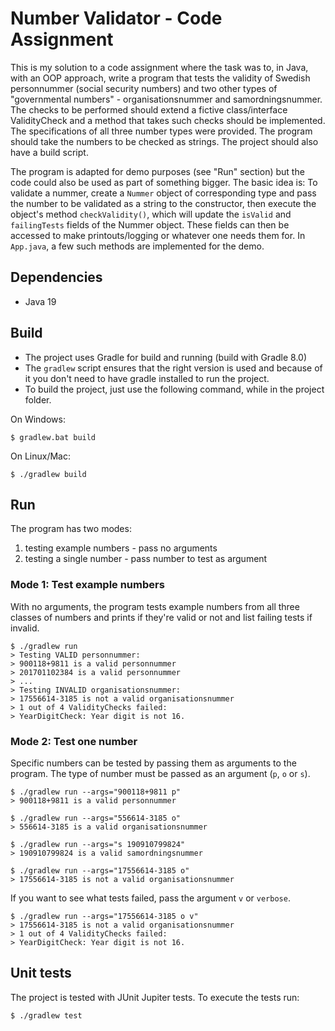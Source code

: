 # Number Validator - Code Assignment
This is my solution to a code assignment where the task was to, in Java, with an OOP approach, write a program that tests the validity of Swedish personnummer (social security numbers) and two other types of "governmental numbers" - organisationsnummer and samordningsnummer. The checks to be performed should extend a fictive class/interface ValidityCheck and a method that takes such checks should be implemented. The specifications of all three number types were provided. The program should take the numbers to be checked as strings. The project should also have a build script.

The program is adapted for demo purposes (see "Run" section) but the code could also be used as part of something bigger. The basic idea is: To validate a nummer, create a `Nummer` object of corresponding type and pass the number to be validated as a string to the constructor, then execute the object's method `checkValidity()`, which will update the `isValid` and `failingTests` fields of the Nummer object. These fields can then be accessed to make printouts/logging or whatever one needs them for. In `App.java`, a few such methods are implemented for the demo.

## Dependencies
- Java 19

## Build
- The project uses Gradle for build and running (build with Gradle 8.0)
- The `gradlew` script ensures that the right version is used and because of it you don't need to have gradle installed to run the project. 
- To build the project, just use the following command, while in the project folder. 

On Windows:
```
$ gradlew.bat build
```
On Linux/Mac:
```
$ ./gradlew build
```

## Run
The program has two modes: 
  1) testing example numbers - pass no arguments
  2) testing a single number - pass number to test as argument

### Mode 1: Test example numbers
With no arguments, the program tests example numbers from all three classes of numbers 
and prints if they're valid or not and list failing tests if invalid.
```
$ ./gradlew run
> Testing VALID personnummer:
> 900118+9811 is a valid personnummer
> 201701102384 is a valid personnummer
> ...
> Testing INVALID organisationsnummer:
> 17556614-3185 is not a valid organisationsnummer
> 1 out of 4 ValidityChecks failed:
> YearDigitCheck: Year digit is not 16.
```
### Mode 2: Test one number
Specific numbers can be tested by passing them as arguments to the program. The type of number must be passed as an argument (`p`, `o` or `s`). 
```
$ ./gradlew run --args="900118+9811 p"
> 900118+9811 is a valid personnummer

$ ./gradlew run --args="556614-3185 o"
> 556614-3185 is a valid organisationsnummer

$ ./gradlew run --args="s 190910799824"
> 190910799824 is a valid samordningsnummer

$ ./gradlew run --args="17556614-3185 o"
> 17556614-3185 is not a valid organisationsnummer
```

If you want to see what tests failed, pass the argument `v` or `verbose`.
```
$ ./gradlew run --args="17556614-3185 o v"
> 17556614-3185 is not a valid organisationsnummer
> 1 out of 4 ValidityChecks failed:
> YearDigitCheck: Year digit is not 16.
```

## Unit tests
The project is tested with JUnit Jupiter tests. To execute the tests run:
```
$ ./gradlew test
```
